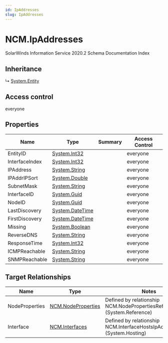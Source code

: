 ```yaml
---
id: IpAddresses
slug: IpAddresses
---
```


# NCM.IpAddresses

SolarWinds Information Service 2020.2 Schema Documentation Index

## Inheritance

↳ [System.Entity](./../System/Entity)

## Access control

everyone

## Properties

| Name | Type | Summary | Access Control |
| ------ | ------ | ------ | ------ |
| EntityID | [System.Int32](https://docs.microsoft.com/en-us/dotnet/api/system.int32) |  | everyone |
| InterfaceIndex | [System.Int32](https://docs.microsoft.com/en-us/dotnet/api/system.int32) |  | everyone |
| IPAddress | [System.String](https://docs.microsoft.com/en-us/dotnet/api/system.string) |  | everyone |
| IPAddrIPSort | [System.Double](https://docs.microsoft.com/en-us/dotnet/api/system.double) |  | everyone |
| SubnetMask | [System.String](https://docs.microsoft.com/en-us/dotnet/api/system.string) |  | everyone |
| InterfaceID | [System.Guid](https://docs.microsoft.com/en-us/dotnet/api/system.guid) |  | everyone |
| NodeID | [System.Guid](https://docs.microsoft.com/en-us/dotnet/api/system.guid) |  | everyone |
| LastDiscovery | [System.DateTime](https://docs.microsoft.com/en-us/dotnet/api/system.datetime) |  | everyone |
| FirstDiscovery | [System.DateTime](https://docs.microsoft.com/en-us/dotnet/api/system.datetime) |  | everyone |
| Missing | [System.Boolean](https://docs.microsoft.com/en-us/dotnet/api/system.boolean) |  | everyone |
| ReverseDNS | [System.String](https://docs.microsoft.com/en-us/dotnet/api/system.string) |  | everyone |
| ResponseTime | [System.Int32](https://docs.microsoft.com/en-us/dotnet/api/system.int32) |  | everyone |
| ICMPReachable | [System.String](https://docs.microsoft.com/en-us/dotnet/api/system.string) |  | everyone |
| SNMPReachable | [System.String](https://docs.microsoft.com/en-us/dotnet/api/system.string) |  | everyone |

## Target Relationships

| Name | Type | Notes |
| ------ | ------ | ------ |
| NodeProperties | [NCM.NodeProperties](./../NCM/NodeProperties) | Defined by relationship NCM.NodePropertiesRefIpAddresses (System.Reference) |
| Interface | [NCM.Interfaces](./../NCM/Interfaces) | Defined by relationship NCM.InterfaceHostsIpAddresses (System.Hosting) |

